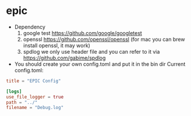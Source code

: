 # epic


* Dependency
  1. google test  https://github.com/google/googletest
  2. openssl https://github.com/openssl/openssl (for mac you can brew install openssl, it may work)
  3. spdlog we only use header file and you can refer to it via https://github.com/gabime/spdlog
* You should create your own config.toml and put it in the bin dir
 Current config.toml:
```toml
title = "EPIC Config"

[logs]
use_file_logger = true
path = "../"
filename = "Debug.log"

```